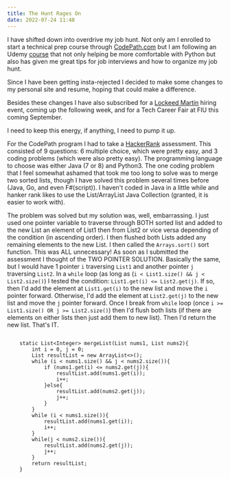 ```yaml
---
title: The Hunt Rages On
date: 2022-07-24 11:48
---
```


<!-- markdownlint-disable -->

I have shifted down into overdrive my job hunt. Not only am I enrolled to start a technical prep course through <a href="https://codepath.com">CodePath.com</a> but I am following an Udemy <a href="https://www.udemy.com/course/python-for-data-structures-algorithms-and-interviews/">course</a> that not only helping be more comfortable with Python but also has given me great tips for job interviews and how to organize my job hunt.

Since I have been getting insta-rejected I decided to make some changes to my personal site and resume, hoping that could make a difference.

Besides these changes I have also subscribed for a <a href="https://lockheedmartin.com/en-us/index.html/">Lockeed Martin</a> hiring event, coming up the following week, and for a Tech Career Fair at FIU this coming September.

I need to keep this energy, if anything, I need to pump it up.

For the CodePath program I had to take a <a href="https://www.hackerrank.com">HackerRank</a> assessment. This consisted of 9 questions: 6 multiple choice, which were pretty easy, and 3 coding problems (which were also pretty easy). The programming language to choose was either Java (7 or 8) and Python3. The one coding problem that I feel somewhat ashamed that took me too long to solve was to merge two sorted lists, though I have solved this problem several times before (Java, Go, and even F#(script)). I haven't coded in Java in a little while and hanker rank likes to use the List/ArrayList Java Collection (granted, it is easier to work with).

The problem was solved but my solution was, well, embarrassing. I just used one pointer variable to traverse through BOTH sorted list and added to the new List an element of List1 then from List2 or vice versa depending of the condition (in ascending order). I then flushed both Lists added any remaining elements to the new List. I then called the `Arrays.sort()` sort function. This was ALL unnecessary! As soon as I submitted the assessment I thought of the TWO POINTER SOLUTION. Basically the same, but I would have 1 pointer `i` traversing `List1` and another pointer `j` traversing `List2`. In a `while` loop (as long as (`i < List1.size() && j < List2.size()`) I tested the condition: `List1.get(i) <= List2.get(j)`. If so, then I'd add the element at `List1.get(i)` to the new list and move the `i` pointer forward. Otherwise, I'd add the element at `List2.get(j)` to the new list and move the `j` pointer forward. Once I break from `while` loop (once `i >= List1.size() OR j >= List2.size()`) then I'd flush both lists (if there are elements on either lists then just add them to new list). Then I'd return the new list. That's IT.

<pre>
<code class="sum">
    static List&ltInteger&gt mergeList(List<Integer> nums1, List<Integer> nums2){
        int i = 0, j = 0;
        List<Integer> resultList = new ArrayList<>();
        while (i < nums1.size() && j < nums2.size()){
            if (nums1.get(i) <= nums2.get(j)){
                resultList.add(nums1.get(i));
                i++;
            }else{
                resultList.add(nums2.get(j));
                j++;
            }
        }
        while (i < nums1.size()){
            resultList.add(nums1.get(i));
            i++;
        }
        while(j < nums2.size()){
            resultList.add(nums2.get(j));
            j++;
        }
        return resultList;
    }
</code>
</pre>
